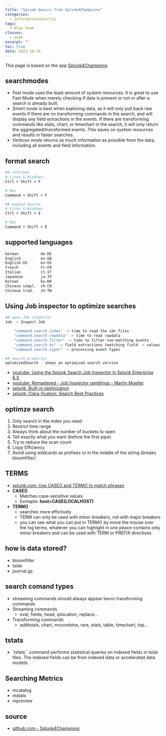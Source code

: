 ```yaml
---
title: "Splunk basics from Splunk4Champions"
categories: 
  - informationsecurity
tags:
  - blue team
classes: 
  - wide
excerpt: ""
toc: true
date: 2023-10-24
---
```


This page is based on the app [Splunk4Champions][def]

## searchmodes

* *Fast mode* uses the least amount of system resources. It is great to use Fast Mode when merely checking if data is present or not or after a search is already built.
* *Smart mode* is best when exploring data, as it will only pull back raw events if there are no transforming commands in the search, and will display any field extractions in the events. If there are transforming commands like stats, chart, or timechart in the search, it will only return the aggregated/transformed events. This saves on system resources and results in faster searches.
* *Verbose mode* returns as much information as possible from the data, including all events and field information.

## format search

```bash
## reformat
# Linux & Windows:
Ctrl + Shift + F

# Mac
Command + Shift + F

## expand macros
# Linux & Windows
Ctrl + Shift + E

# Mac
Command + Shift + E
```

## supported languages

```bash
German          de-DE
English         en-GB
English-US      en-US
French          fr-FR
Italian         it-IT
Japanese        ja-JP
Korean          ko-KR
Chinese simpl.  zh-CN
Chinese trad.   zh-TW
```

## Using Job inspector to optimize searches

```bash
## open Job inspector
Job -> Inspect Job

    "command.search.index" -> time to read the idx files
    "command.search.rawdata" -> time to read rawdata
    "command.search.filter" -> time to filter non-matching events
    "command.search.kv" -> field extractions (matching field -> values)
    "command.search.typer" -> processing event types

## search propertys
optimizedSearch - shows an optimized search version
```

* [youtube: Using the Splunk Search Job Inspector in Splunk Enterprise 6.X][def2]
* [youtube: Remastered - Job Inspector ramblings - Martin Mueller][def3]
* [splunk: Built-in optimization][def4]
* [splunk: Clara-fication: Search Best Practices][def5]

## optimze search

1. Only search in the index you need
1. Restrict time range
1. Always think about the number of buckets to open
1. Tell exactly what you want (before the first pipe)
1. Try to reduce the scan count
1. Lispy Efficiency
1. Avoid using wildcards as prefixes or in the middle of the string (breaks bloomfilter)

## TERMS

* [splunk.com: Use CASE() and TERM() to match phrases][def6]
* **CASE()**
  * Matches case-sensitive values
  * Exmaple: **host=CASE(LOCALHOST)**
* **TERM()**
  * searches more effictively
  * TERM can only be used with minor breakers, not with major breakers
  * you can see what you can put in TERM() by move the mouse over the log terms, whatever you can highlight in one peace contains only minor breakers and can be used with TERM or PREFIX directives

## how is data stored?

* bloomfilter
* tsidx
* journal.gz

## search comand types

* streaming commands should always appear bevor transforming commands
* Streaming commands
  * eval, fields, head, iplocation, replace...
* Transforming commands
  * addtotals, chart, mvcombine, rare, stats, table, timechart, top...

## tstats

* `tstats`` command performs statistical queries on indexed fields in tsidx files. The indexed fields can be from indexed data or accelerated data models.

## Searching Metrics

* mcatalog
* mstats
* mpreview

## source

* [github.com - Splunk4Champions][def]

[def]: https://github.com/bautt/splunk4champions2
[def2]: https://www.youtube.com/watch?v=n3OqaB6GVXs
[def3]: https://www.youtube.com/watch?v=1QCZ5klSptM
[def4]: https://docs.splunk.com/Documentation/Splunk/latest/Search/Built-inoptimization
[def5]: https://www.splunk.com/en_us/blog/customers/splunk-clara-fication-search-best-practices.html?locale=en_us
[def6]: https://docs.splunk.com/Documentation/Splunk/latest/Search/UseCASEandTERMtomatchphrases
